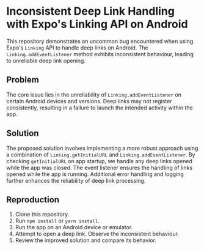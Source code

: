 # Inconsistent Deep Link Handling with Expo's Linking API on Android

This repository demonstrates an uncommon bug encountered when using Expo's `Linking` API to handle deep links on Android. The `Linking.addEventListener` method exhibits inconsistent behaviour, leading to unreliable deep link opening.

## Problem
The core issue lies in the unreliability of `Linking.addEventListener` on certain Android devices and versions.  Deep links may not register consistently, resulting in a failure to launch the intended activity within the app.

## Solution
The proposed solution involves implementing a more robust approach using a combination of `Linking.getInitialURL` and `Linking.addEventListener`.  By checking `getInitialURL` on app startup, we handle any deep links opened while the app was closed. The event listener ensures the handling of links opened while the app is running. Additional error handling and logging further enhances the reliability of deep link processing.

## Reproduction
1. Clone this repository.
2. Run `npm install` or `yarn install`.
3. Run the app on an Android device or emulator.
4. Attempt to open a deep link. Observe the inconsistent behaviour.
5. Review the improved solution and compare its behavior.